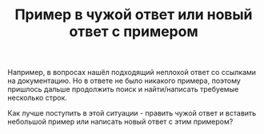 ﻿---
title: "Пример в чужой ответ или новый ответ с примером"
se.owner.user_id: 365777
se.owner.display_name: "Alex R."
se.owner.link: "https://ru.meta.stackoverflow.com/users/365777/alex-r"
se.link: "https://ru.meta.stackoverflow.com/questions/10414/%d0%9f%d1%80%d0%b8%d0%bc%d0%b5%d1%80-%d0%b2-%d1%87%d1%83%d0%b6%d0%be%d0%b9-%d0%be%d1%82%d0%b2%d0%b5%d1%82-%d0%b8%d0%bb%d0%b8-%d0%bd%d0%be%d0%b2%d1%8b%d0%b9-%d0%be%d1%82%d0%b2%d0%b5%d1%82-%d1%81-%d0%bf%d1%80%d0%b8%d0%bc%d0%b5%d1%80%d0%be%d0%bc"
se.question_id: 10414
se.post_type: question
---
<p>Например, в вопросах нашёл подходящий неплохой ответ со ссылками на документацию. Но в ответе не было никакого примера, поэтому пришлось дальше продолжить поиск и найти/написать требуемые несколько строк.</p>

<p>Как лучше поступить в этой ситуации - править чужой ответ и вставить небольшой пример или написать новый ответ с этим примером?</p>
